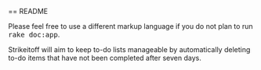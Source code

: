 == README




Please feel free to use a different markup language if you do not plan to run
<tt>rake doc:app</tt>.

Strikeitoff will aim to keep to-do lists manageable by automatically deleting to-do items that have not been completed after seven days.